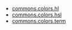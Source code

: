 <!-- markdownlint-disable MD001 MD013 MD034 MD033 MD051 MD041 -->

- [commons.colors.hl](commons_colors_hl.md)
- [commons.colors.hsl](commons_colors_hsl.md)
- [commons.colors.term](commons_colors_term.md)
